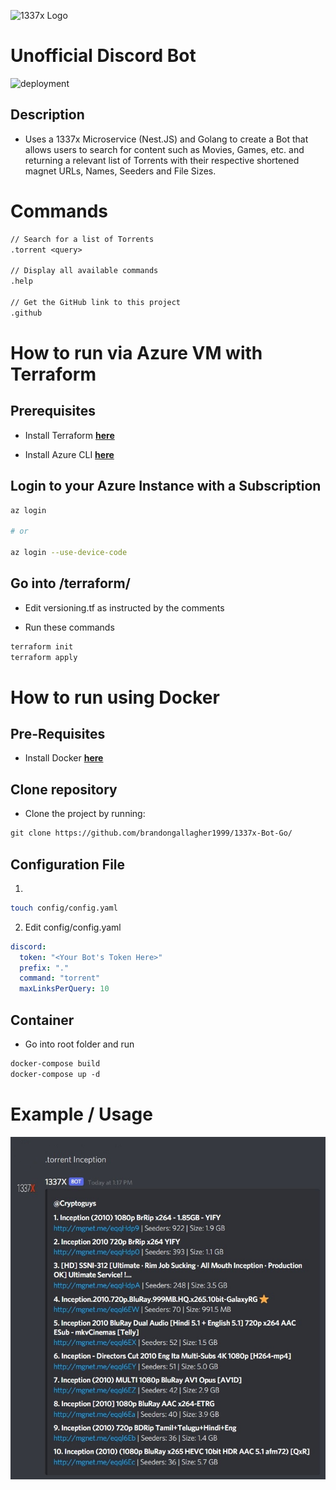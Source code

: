 ![1337x Logo](https://duckduckgo.com/i/e4d3d1a0.png)

# Unofficial Discord Bot

![deployment](https://github.com/brandongallagher1999/1337x-Bot-Go/actions/workflows/deploy.yaml/badge.svg)

## Description

- Uses a 1337x Microservice (Nest.JS) and Golang to create a Bot that allows users to search for content such as Movies, Games, etc. and returning a relevant
  list of Torrents with their respective shortened magnet URLs, Names, Seeders and File Sizes.

# Commands

```txt
// Search for a list of Torrents
.torrent <query>

// Display all available commands
.help

// Get the GitHub link to this project
.github
```

# How to run via Azure VM with Terraform

## Prerequisites

- Install Terraform [**here**](https://learn.hashicorp.com/tutorials/terraform/install-cli)

- Install Azure CLI [**here**](https://docs.microsoft.com/en-us/cli/azure/install-azure-cli)

## Login to your Azure Instance with a Subscription

```sh
az login

# or

az login --use-device-code
```


## Go into /terraform/

- Edit versioning.tf as instructed by the comments

- Run these commands

```sh
terraform init
terraform apply
```

# How to run using Docker

## Pre-Requisites

- Install Docker [**here**](https://docs.docker.com/get-docker/)

## Clone repository

- Clone the project by running:

```txt
git clone https://github.com/brandongallagher1999/1337x-Bot-Go/
```

## Configuration File

1.
```sh
touch config/config.yaml
```

2. Edit config/config.yaml

```yaml
discord:
  token: "<Your Bot's Token Here>"
  prefix: "."
  command: "torrent"
  maxLinksPerQuery: 10
```

## Container

- Go into root folder and run

```txt
docker-compose build
docker-compose up -d
```

# Example / Usage

![Image of the Bot Working](/images/example.jpg?raw=true)
